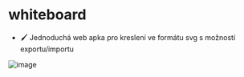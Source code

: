 # whiteboard
- 🖌️ Jednoduchá web apka pro kreslení ve formátu svg s možností exportu/importu

![image](https://user-images.githubusercontent.com/89579269/233835651-e0e85ba2-301e-4ea2-91e1-b2716f63bf14.png)
